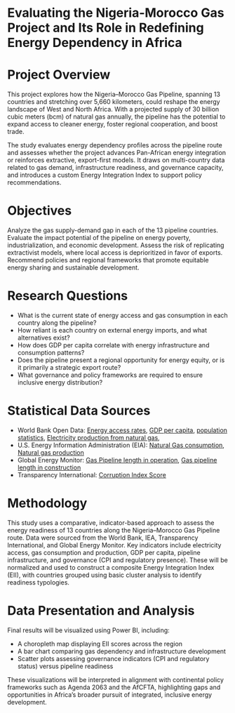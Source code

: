 # Evaluating the Nigeria-Morocco Gas Project and Its Role in Redefining Energy Dependency in Africa


# Project Overview

This project explores how the Nigeria–Morocco Gas Pipeline, spanning 13 countries and stretching over 5,660 kilometers, could reshape the energy landscape of West and North Africa. With a projected supply of 30 billion cubic meters (bcm) of natural gas annually, the pipeline has the potential to expand access to cleaner energy, foster regional cooperation, and boost trade.

The study evaluates energy dependency profiles across the pipeline route and assesses whether the project advances Pan-African energy integration or reinforces extractive, export-first models. It draws on multi-country data related to gas demand, infrastructure readiness, and governance capacity, and introduces a custom Energy Integration Index to support policy recommendations.

# Objectives

Analyze the gas supply-demand gap in each of the 13 pipeline countries.
Evaluate the impact potential of the pipeline on energy poverty, industrialization, and economic development.
Assess the risk of replicating extractivist models, where local access is deprioritized in favor of exports.
Recommend policies and regional frameworks that promote equitable energy sharing and sustainable development.

# Research Questions

- What is the current state of energy access and gas consumption in each country along the pipeline?
- How reliant is each country on external energy imports, and what alternatives exist?
- How does GDP per capita correlate with energy infrastructure and consumption patterns?
- Does the pipeline present a regional opportunity for energy equity, or is it primarily a strategic export route?
- What governance and policy frameworks are required to ensure inclusive energy distribution?
  
# Statistical Data Sources
- World Bank Open Data: [Energy access rates](https://data.worldbank.org/indicator/EG.ELC.ACCS.ZS), [GDP per capita](https://data.worldbank.org/indicator/NY.GDP.PCAP.CD), [population statistics](https://data.worldbank.org/indicator/SP.POP.TOTL), [Electricity production from natural gas](https://data.worldbank.org/indicator/EG.ELC.NGAS.ZS?view=chart), 
- U.S. Energy Information Administration (EIA): [Natural Gas consumption](https://www.eia.gov/international/data/world/natural-gas/dry-natural-gas-consumption?pd=3002&p=0000000g&u=0&f=A&v=mapbubble&a=-&i=none&vo=value&t=C&g=00000000000000000000000000000000000000000000000001&l=249-ruvvvvvfvtvnvv1vrvvvvfvvvvvvfvvvou20evvvvvvvvvvnvvvs0008&s=315532800000&e=1672531200000), [Natural gas production](https://www.eia.gov/international/data/world/natural-gas/dry-natural-gas-production?pd=3002&p=00g&u=0&f=A&v=mapbubble&a=-&i=none&vo=value&t=C&g=00000000000000000000000000000000000000000000000001&l=249-ruvvvvvfvtvnvv1vrvvvvfvvvvvvfvvvou20evvvvvvvvvvnvvvs0008&s=315532800000&e=1672531200000)
- Global Energy Monitor: [Gas Pipeline length in operation](https://globalenergymonitor.org/projects/global-gas-infrastructure-tracker/), [Gas pipeline length in construction](https://globalenergymonitor.org/projects/global-gas-infrastructure-tracker/) 
- Transparency International: [Corruption Index Score](https://www.transparency.org/en/cpi/2023)


# Methodology
This study uses a comparative, indicator-based approach to assess the energy readiness of 13 countries along the Nigeria–Morocco Gas Pipeline route. Data were sourced from the World Bank, IEA, Transparency International, and Global Energy Monitor. Key indicators include electricity access, gas consumption and production, GDP per capita, pipeline infrastructure, and governance (CPI and regulatory presence). These will be normalized and used to construct a composite Energy Integration Index (EII), with countries grouped using basic cluster analysis to identify readiness typologies.

# Data Presentation and Analysis
Final results will be visualized using Power BI, including:
- A choropleth map displaying EII scores across the region
- A bar chart comparing gas dependency and infrastructure development
- Scatter plots assessing governance indicators (CPI and regulatory status) versus pipeline readiness

These visualizations will be interpreted in alignment with continental policy frameworks such as Agenda 2063 and the AfCFTA, highlighting gaps and opportunities in Africa’s broader pursuit of integrated, inclusive energy development.


